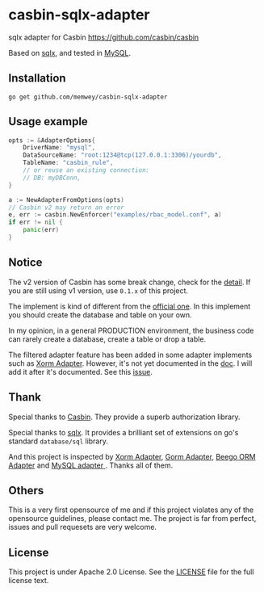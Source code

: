 # casbin-sqlx-adapter
sqlx adapter for Casbin https://github.com/casbin/casbin

Based on [sqlx](https://github.com/jmoiron/sqlx), and tested in [MySQL](https://github.com/go-sql-driver/mysql).

## Installation

    go get github.com/memwey/casbin-sqlx-adapter

## Usage example

```go
opts := &AdapterOptions{
    DriverName: "mysql",
    DataSourceName: "root:1234@tcp(127.0.0.1:3306)/yourdb",
    TableName: "casbin_rule",
    // or reuse an existing connection:
    // DB: myDBConn,
}

a := NewAdapterFromOptions(opts)
// Casbin v2 may return an error
e, err := casbin.NewEnforcer("examples/rbac_model.conf", a)
if err != nil {
    panic(err)
}
```

## Notice

The v2 version of Casbin has some break change, check for the [detail](https://github.com/casbin/casbin/releases/tag/v2.0.0). If you are still using v1 version, use `0.1.x` of this project.

The implement is kind of different from the [official one](https://casbin.org/docs/en/adapters). In this implement you should create the database and table on your own.

In my opinion, in a general PRODUCTION environment, the business code can rarely create a database, create a table or drop a table.

The filtered adapter feature has been added in some adapter implements such as [Xorm Adapter](https://github.com/casbin/xorm-adapter). However, it's not yet documented in the [doc](https://casbin.org/docs/en/adapters). I will add it after it's documented. See this [issue](https://github.com/casbin/casbin/issues/707).

## Thank

Special thanks to [Casbin](https://github.com/casbin). They provide a superb authorization library.

Special thanks to [sqlx](https://github.com/jmoiron/sqlx). It provides a brilliant set of extensions on go's standard `database/sql` library.

And this project is inspected by [Xorm Adapter](https://github.com/casbin/xorm-adapter), [Gorm Adapter](https://github.com/casbin/gorm-adapter), [Beego ORM Adapter](https://github.com/casbin/beego-orm-adapter) and [MySQL adapter
](https://github.com/casbin/mysql-adapter). Thanks all of them.

## Others

This is a very first opensource of me and if this project violates any of the opensource guidelines, please contact me. The project is far from perfect, issues and pull requesets are very welcome.

## License

This project is under Apache 2.0 License. See the [LICENSE](LICENSE) file for the full license text.
